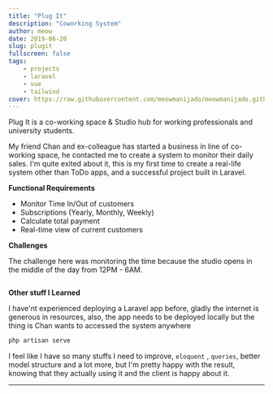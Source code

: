 ```yaml
---
title: "Plug It"
description: "Coworking System"
author: meow
date: 2019-06-20
slug: plugit
fullscreen: false
tags:
    - projects
    - laravel
    - vue
    - tailwind
cover: https://raw.githubusercontent.com/meowmanijado/meowmanijado.github.io/develop/static/images/posts/plugit.jpg
---
```


Plug It is a co-working space & Studio hub for working professionals and university students. 

My friend Chan and ex-colleague has started a business in line of co-working space, he contacted me to
create a system to monitor their daily sales. I'm quite exited about it, this is my first time to create a real-life
system other than ToDo apps, and a successful project built in Laravel.

**Functional Requirements**
- Monitor Time In/Out of customers
- Subscriptions (Yearly, Monthly, Weekly)
- Calculate total payment
- Real-time view of current customers

**Challenges**

The challenge here was monitoring the time because the studio opens in the middle 
of the day from 12PM - 6AM.
```php

```


**Other stuff I Learned**

I have'nt experienced deploying a Laravel app before, gladly the internet is 
generous in resources, also, the app needs to be deployed locally but the thing
is Chan wants to accessed the system anywhere
```bash
php artisan serve
```

I feel like I have so many stuffs I need to improve, `eloquent` , `queries`, better model
structure and a lot more, but I'm pretty happy with the result, knowing that they actually using
it and the client is happy about it.

---
